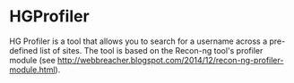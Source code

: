 # HGProfiler
HG Profiler is a tool that allows you to search for a username across a pre-defined list of sites. 
The tool is based on the Recon-ng tool's profiler module (see http://webbreacher.blogspot.com/2014/12/recon-ng-profiler-module.html).
